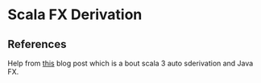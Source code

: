 <h1> Scala FX Derivation </h1>

<h2> References </h2>
Help from <a href="https://kavedaa.github.io/auto-ui-generation/auto-ui-generation.html" title="Auto UI Generation with Scala 3 and Java FX">this</a> blog post which  is a bout scala 3 auto sderivation and Java FX.
